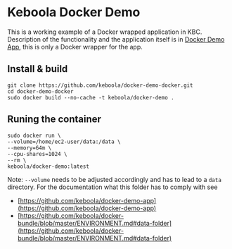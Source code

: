 # Keboola Docker Demo

This is a working example of a Docker wrapped application in KBC. Description of the functionality and the application itself is in [Docker Demo App](https://github.com/keboola/docker-demo-app), this is only a Docker wrapper for the app.

## Install & build

```
git clone https://github.com/keboola/docker-demo-docker.git
cd docker-demo-docker
sudo docker build --no-cache -t keboola/docker-demo .
```

## Runing the container

```
sudo docker run \
--volume=/home/ec2-user/data:/data \
--memory=64m \
--cpu-shares=1024 \
--rm \
keboola/docker-demo:latest 
```

Note: `--volume` needs to be adjusted accordingly and has to lead to a `data` directory. For the documentation what this folder has to comply with see 
 
  - [https://github.com/keboola/docker-demo-app](https://github.com/keboola/docker-demo-app)
  - [https://github.com/keboola/docker-bundle/blob/master/ENVIRONMENT.md#data-folder](https://github.com/keboola/docker-bundle/blob/master/ENVIRONMENT.md#data-folder)
